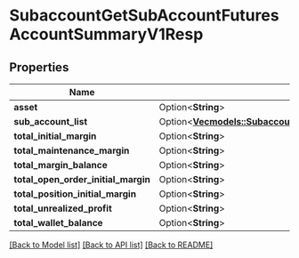 # SubaccountGetSubAccountFuturesAccountSummaryV1Resp

## Properties

Name | Type | Description | Notes
------------ | ------------- | ------------- | -------------
**asset** | Option<**String**> |  | [optional]
**sub_account_list** | Option<[**Vec<models::SubaccountGetSubAccountFuturesAccountSummaryV1RespSubAccountListInner>**](SubaccountGetSubAccountFuturesAccountSummaryV1Resp_subAccountList_inner.md)> |  | [optional]
**total_initial_margin** | Option<**String**> |  | [optional]
**total_maintenance_margin** | Option<**String**> |  | [optional]
**total_margin_balance** | Option<**String**> |  | [optional]
**total_open_order_initial_margin** | Option<**String**> |  | [optional]
**total_position_initial_margin** | Option<**String**> |  | [optional]
**total_unrealized_profit** | Option<**String**> |  | [optional]
**total_wallet_balance** | Option<**String**> |  | [optional]

[[Back to Model list]](../README.md#documentation-for-models) [[Back to API list]](../README.md#documentation-for-api-endpoints) [[Back to README]](../README.md)


